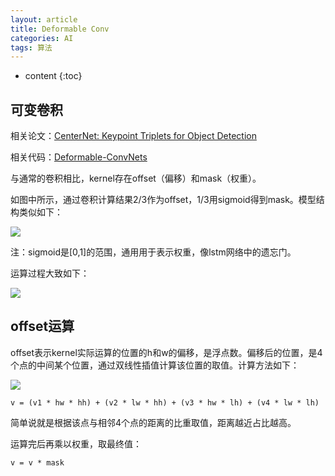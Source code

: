 ```yaml
---
layout: article
title: Deformable Conv
categories: AI
tags: 算法
---
```


* content
{:toc}


## 可变卷积

相关论文：[CenterNet: Keypoint Triplets for Object Detection](https://openaccess.thecvf.com/content_ICCV_2017/papers/Dai_Deformable_Convolutional_Networks_ICCV_2017_paper.pdf)

相关代码：[Deformable-ConvNets](https://github.com/msracver/Deformable-ConvNets)

与通常的卷积相比，kernel存在offset（偏移）和mask（权重）。

<!--more-->

如图中所示，通过卷积计算结果2/3作为offset，1/3用sigmoid得到mask。模型结构类似如下：

![](https://harmonyhu.github.io/img/dcnv2.png)

注：sigmoid是[0,1]的范围，通用用于表示权重，像lstm网络中的遗忘门。

运算过程大致如下：

![](https://harmonyhu.github.io/img/dcnv2_2.png)

## offset运算

offset表示kernel实际运算的位置的h和w的偏移，是浮点数。偏移后的位置，是4个点的中间某个位置，通过双线性插值计算该位置的取值。计算方法如下：

![](https://harmonyhu.github.io/img/dcnv2_3.png)

`v = (v1 * hw * hh) + (v2 * lw * hh) + (v3 * hw * lh) + (v4 * lw * lh)`

简单说就是根据该点与相邻4个点的距离的比重取值，距离越近占比越高。

运算完后再乘以权重，取最终值：

`v = v * mask`
